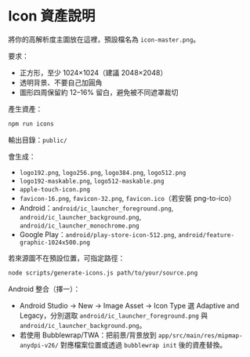 # Icon 資產說明

將你的高解析度主圖放在這裡，預設檔名為 `icon-master.png`。

要求：

- 正方形，至少 1024×1024（建議 2048×2048）
- 透明背景、不要自己加圓角
- 圖形四周保留約 12–16% 留白，避免被不同遮罩裁切

產生資產：

```bash
npm run icons
```

輸出目錄：`public/`

會生成：

- `logo192.png`, `logo256.png`, `logo384.png`, `logo512.png`
- `logo192-maskable.png`, `logo512-maskable.png`
- `apple-touch-icon.png`
- `favicon-16.png`, `favicon-32.png`, `favicon.ico`（若安裝 png-to-ico）
- Android：`android/ic_launcher_foreground.png`, `android/ic_launcher_background.png`, `android/ic_launcher_monochrome.png`
- Google Play：`android/play-store-icon-512.png`, `android/feature-graphic-1024x500.png`

若來源圖不在預設位置，可指定路徑：

```bash
node scripts/generate-icons.js path/to/your/source.png
```

Android 整合（擇一）：

- Android Studio → New → Image Asset → Icon Type 選 Adaptive and Legacy，分別選取 `android/ic_launcher_foreground.png` 與 `android/ic_launcher_background.png`。
- 若使用 Bubblewrap/TWA：把前景/背景放到 `app/src/main/res/mipmap-anydpi-v26/` 對應檔案位置或透過 `bubblewrap init` 後的資產替換。
